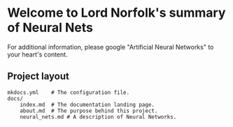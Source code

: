 # Welcome to Lord Norfolk's summary of Neural Nets

For additional information, please google "Artificial Neural Networks" to your heart's content.


## Project layout

    mkdocs.yml    # The configuration file.
    docs/
        index.md  # The documentation landing page.
        about.md  # The purpose behind this project.
        neural_nets.md # A description of Neural Networks. 
